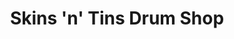 ---
title: "Skins 'n' Tins Drum Shop"
url: /champaign/skins-n-tins-drum-shop/
shop: musical instrument
---